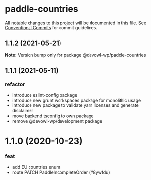 # paddle-countries

All notable changes to this project will be documented in this file.
See [Conventional Commits](https://conventionalcommits.org) for commit guidelines.

## 1.1.2 (2021-05-21)

**Note:** Version bump only for package @devowl-wp/paddle-countries





## 1.1.1 (2021-05-11)


### refactor

* introduce eslint-config package
* introduce new grunt workspaces package for monolithic usage
* introduce new package to validate yarn licenses and generate disclaimer
* move backend tsconfig to own package
* remove @devowl-wp/development package





# 1.1.0 (2020-10-23)


### feat

* add EU countries enum
* route PATCH PaddleIncompleteOrder (#8ywfdu)
